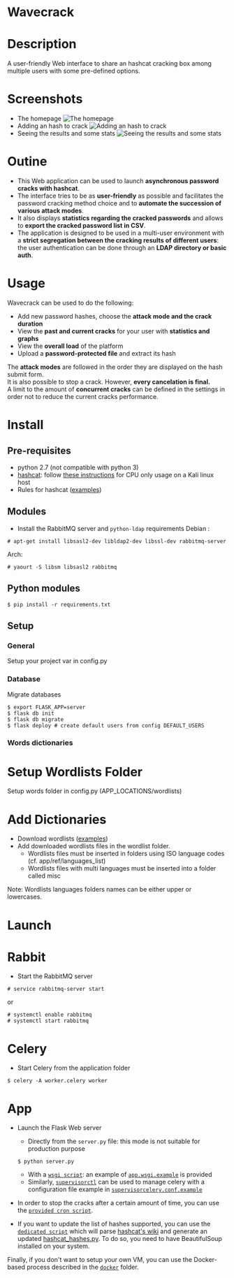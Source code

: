 Wavecrack
=========

# Description
A user-friendly Web interface to share an hashcat cracking box among multiple users with some pre-defined options.  
  
# Screenshots
* The homepage ![The homepage](screenshots/1_homepage.png?raw=true)  
* Adding an hash to crack ![Adding an hash to crack](screenshots/2_adding_an_hash.png?raw=true)  
* Seeing the results and some stats ![Seeing the results and some stats](screenshots/3_seeing_results_and_stats.png?raw=true)  
  
  
# Outine
* This Web application can be used to launch **asynchronous password cracks with hashcat**.  
* The interface tries to be as **user-friendly** as possible and facilitates the password cracking method choice and to **automate the succession of various attack modes**.  
* It also displays **statistics regarding the cracked passwords** and allows to **export the cracked password list in CSV**.  
* The application is designed to be used in a multi-user environment with a **strict segregation between the cracking results of different users**: the user authentication can be done through an **LDAP directory or basic auth**.  
  
  
# Usage
Wavecrack can be used to do the following:
* Add new password hashes, choose the **attack mode and the crack duration**
* View the **past and current cracks** for your user with **statistics and graphs**
* View the **overall load** of the platform
* Upload a **password-protected file** and extract its hash

The **attack modes** are followed in the order they are displayed on the hash submit form.  
It is also possible to stop a crack. However, **every cancelation is final.**  
A limit to the amount of **concurrent cracks** can be defined in the settings in order not to reduce the current cracks performance.  
  
# Install
## Pre-requisites
* python 2.7 (not compatible with python 3)
* [hashcat](https://hashcat.net/hashcat/): follow [these instructions](https://bugs.kali.org/view.php?id=3432#c6062) for CPU only usage on a Kali linux host 
* Rules for hashcat ([examples](https://hashcat.net/wiki/doku.php?id=rule_based_attack))


## Modules
* Install the RabbitMQ server and `python-ldap` requirements
Debian :
```
# apt-get install libsasl2-dev libldap2-dev libssl-dev rabbitmq-server
```

Arch:
```
# yaourt -S libsm libsasl2 rabbitmq
```

## Python modules
```
$ pip install -r requirements.txt
```


## Setup
### General
Setup your project var in config.py

### Database
Migrate databases
```
$ export FLASK_APP=server
$ flask db init
$ flask db migrate
$ flask deploy # create default users from config DEFAULT_USERS
```
### Words dictionaries
# Setup Wordlists Folder
Setup words folder in config.py (APP_LOCATIONS/wordlists)

# Add Dictionaries
* Download wordlists ([examples](https://hashcat.net/forum/thread-1236.html))
* Add downloaded wordlists files in the wordlist folder.
    - Wordlists files must be inserted in folders using ISO language codes (cf. app/ref/languages_list)
    - Wordlists files with multi languages must be inserted into a folder called misc
    
Note: Wordlists languages folders names can be either upper or lowercases. 

# Launch
# Rabbit
* Start the RabbitMQ server
```
# service rabbitmq-server start
```
or
```
# systemctl enable rabbitmq 
# systemctl start rabbitmq
```

# Celery
* Start Celery from the application folder
```
$ celery -A worker.celery worker
```

# App
* Launch the Flask Web server
    * Directly from the `server.py` file: this mode is not suitable for production purpose
    ```
    $ python server.py
    ```
    * With a [`wsgi script`](http://flask.pocoo.org/docs/0.10/deploying/mod_wsgi/): an example of [`app.wsgi.example`](setup_resources/app.wsgi.example) is provided
    * Similarly, [`supervisorctl`](http://supervisord.org/) can be used to manage celery with a configuration file example in [`supervisorcelery.conf.example`](setup_resources/supervisorcelery.conf.example)  
  
* In order to stop the cracks after a certain amount of time, you can use the [`provided cron script`](setup_resources/cronscript.py).
  
* If you want to update the list of hashes supported, you can use the [`dedicated script`](setup_resources/extract_hashcat_examples.py) which will parse [hashcat's wiki](https://hashcat.net/wiki/doku.php?id=example_hashes) and generate an updated [hashcat_hashes.py](cracker/hashcat_hashes.py). To do so, you need to have BeautifulSoup installed on your system.

Finally, if you don't want to setup your own VM, you can use the Docker-based process described in the [`docker`](Docker/) folder.  
  